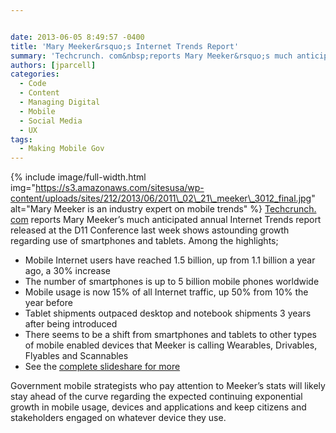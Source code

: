 ```yaml
---


date: 2013-06-05 8:49:57 -0400
title: 'Mary Meeker&rsquo;s Internet Trends Report'
summary: 'Techcrunch. com&nbsp;reports Mary Meeker&rsquo;s much anticipated annual Internet Trends report released at the D11 Conference last week shows astounding growth regarding use of smartphones and tablets. Among the highlights; Mobile Internet users have reached 1.5 billion, up from 1.1 billion a year ago, a'
authors: [jparcell]
categories:
  - Code
  - Content
  - Managing Digital
  - Mobile
  - Social Media
  - UX
tags:
  - Making Mobile Gov
---
```


{% include image/full-width.html img="https://s3.amazonaws.com/sitesusa/wp-content/uploads/sites/212/2013/06/2011\_02\_21\_meeker\_3012_final.jpg" alt="Mary Meeker is an industry expert on mobile trends" %}
<a href="http://techcrunch.com/2013/05/29/mary-meeker-2013-internet-trends/" target="_blank">Techcrunch. com</a> reports Mary Meeker’s much anticipated annual Internet Trends report released at the D11 Conference last week shows astounding growth regarding use of smartphones and tablets. Among the highlights;

  * Mobile Internet users have reached 1.5 billion, up from 1.1 billion a year ago, a 30% increase
  * The number of smartphones is up to 5 billion mobile phones worldwide
  * Mobile usage is now 15% of all Internet traffic, up 50% from 10% the year before
  * Tablet shipments outpaced desktop and notebook shipments 3 years after being introduced
  * There seems to be a shift from smartphones and tablets to other types of mobile enabled devices that Meeker is calling Wearables, Drivables, Flyables and Scannables
  * See the [complete slideshare for more](http://www.slideshare.net/kleinerperkins/kpcb-internet-trends-2013?ref=http://techcrunch.com/2013/05/29/mary-meeker-2013-internet-trends/)

Government mobile strategists who pay attention to Meeker’s stats will likely stay ahead of the curve regarding the expected continuing exponential growth in mobile usage, devices and applications and keep citizens and stakeholders engaged on whatever device they use.